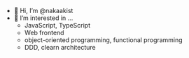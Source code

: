 - 👋 Hi, I’m @nakaakist
- 👀 I’m interested in ...
  - JavaScript, TypeScript
  - Web frontend
  - object-oriented programming, functional programming
  - DDD, clearn architecture

<!---
nakaakist/nakaakist is a ✨ special ✨ repository because its `README.md` (this file) appears on your GitHub profile.
You can click the Preview link to take a look at your changes.
--->
